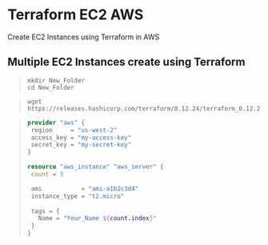 # Terraform EC2 AWS
 Create EC2 Instances using Terraform in AWS

 ## Multiple EC2 Instances create using Terraform
 
>```
>mkdir New_Folder
>cd New_Folder
>```

> ```
> wget https://releases.hashicorp.com/terraform/0.12.24/terraform_0.12.24_linux_amd64.zip
> ```

> ```terraform
> provider "aws" {
>  region     = "us-west-2"
>  access_key = "my-access-key"
>  secret_key = "my-secret-key"
>}
>
>resource "aws_instance" "aws_server" {
>  count = 3
>
>  ami           = "ami-a1b2c3d4"
>  instance_type = "t2.micro"
>  
>  tags = {
>    Name = "Your_Name ${count.index}"
>  }
>}
> ```